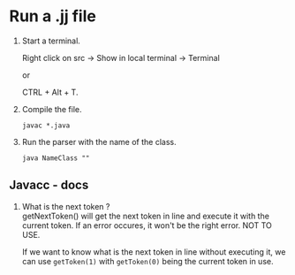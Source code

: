 <h1>Run a .jj file</h1>

1. Start a terminal.

   Right click on src &rarr; Show in local terminal &rarr; Terminal

   or

   CTRL + Alt + T.

2. Compile the file.

   <code>javac *.java</code>

3. Run the parser with the name of the class.

   <code>java NameClass ""</code>
   
   
<h2> Javacc - docs </h2>

1. What is the next token ? <br>
   getNextToken() will get the next token in line and execute it with the current token. If an error occures, it won't be the right error. NOT TO USE.

   If we want to know what is the next token in line without executing it, we can use <code>getToken(1)</code> with <code>getToken(0)</code> being the current token in use.
